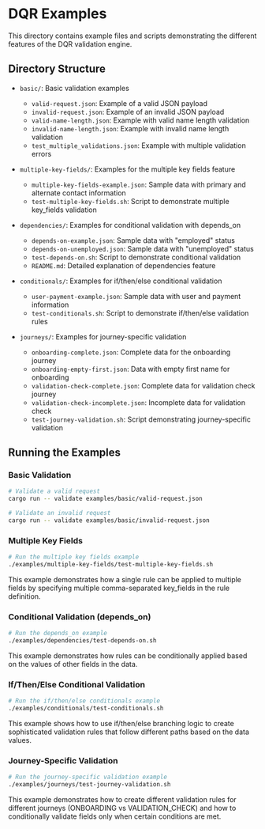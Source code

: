 # DQR Examples

This directory contains example files and scripts demonstrating the different features of the DQR validation engine.

## Directory Structure

- `basic/`: Basic validation examples
  - `valid-request.json`: Example of a valid JSON payload
  - `invalid-request.json`: Example of an invalid JSON payload
  - `valid-name-length.json`: Example with valid name length validation
  - `invalid-name-length.json`: Example with invalid name length validation
  - `test_multiple_validations.json`: Example with multiple validation errors

- `multiple-key-fields/`: Examples for the multiple key fields feature
  - `multiple-key-fields-example.json`: Sample data with primary and alternate contact information
  - `test-multiple-key-fields.sh`: Script to demonstrate multiple key_fields validation

- `dependencies/`: Examples for conditional validation with depends_on
  - `depends-on-example.json`: Sample data with "employed" status
  - `depends-on-unemployed.json`: Sample data with "unemployed" status
  - `test-depends-on.sh`: Script to demonstrate conditional validation
  - `README.md`: Detailed explanation of dependencies feature

- `conditionals/`: Examples for if/then/else conditional validation
  - `user-payment-example.json`: Sample data with user and payment information
  - `test-conditionals.sh`: Script to demonstrate if/then/else validation rules

- `journeys/`: Examples for journey-specific validation
  - `onboarding-complete.json`: Complete data for the onboarding journey
  - `onboarding-empty-first.json`: Data with empty first name for onboarding
  - `validation-check-complete.json`: Complete data for validation check journey
  - `validation-check-incomplete.json`: Incomplete data for validation check
  - `test-journey-validation.sh`: Script demonstrating journey-specific validation

## Running the Examples

### Basic Validation

```bash
# Validate a valid request
cargo run -- validate examples/basic/valid-request.json

# Validate an invalid request
cargo run -- validate examples/basic/invalid-request.json
```

### Multiple Key Fields

```bash
# Run the multiple key fields example
./examples/multiple-key-fields/test-multiple-key-fields.sh
```

This example demonstrates how a single rule can be applied to multiple fields by specifying multiple comma-separated key_fields in the rule definition.

### Conditional Validation (depends_on)

```bash
# Run the depends_on example
./examples/dependencies/test-depends-on.sh
```

This example demonstrates how rules can be conditionally applied based on the values of other fields in the data.

### If/Then/Else Conditional Validation

```bash
# Run the if/then/else conditionals example
./examples/conditionals/test-conditionals.sh
```

This example shows how to use if/then/else branching logic to create sophisticated validation rules that follow different paths based on the data values.

### Journey-Specific Validation

```bash
# Run the journey-specific validation example
./examples/journeys/test-journey-validation.sh
```

This example demonstrates how to create different validation rules for different journeys (ONBOARDING vs VALIDATION_CHECK) and how to conditionally validate fields only when certain conditions are met.